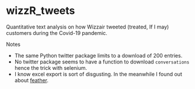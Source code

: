 # wizzR_tweets
Quantitative text analysis on how Wizzair tweeted (treated, If I may) customers during the Covid-19 pandemic.

Notes
  - The same Python twitter package limits to a download of 200 entries. 
  - No twitter package seems to have a function to download `conversations` hence the trick with selenium.
  - I know excel export is sort of disgusting. In the meanwhile I found out about [feather](https://blog.rstudio.com/2016/03/29/feather/).

